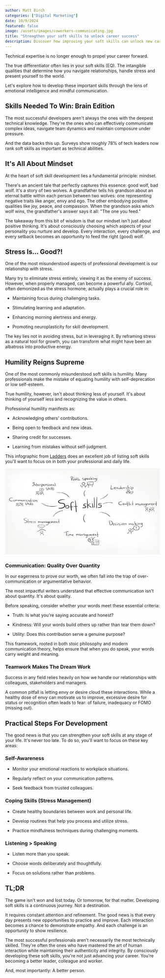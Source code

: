 ```yaml
---
author: Matt Birch
categories: ["Digital Marketing"]
date: 10/9/2024
featured: false
image: /assets/images/coworkers-communicating.jpg
title: "Strengthen your soft skills to unlock career success"
description: Discover how improving your soft skills can unlock new career opportunities and lead to greater success. Learn essential interpersonal, communication, and problem-solving skills to thrive in any workplace.
---
```


Technical expertise is no longer enough to propel your career forward.

The true differentiator often lies in your soft skills (EQ). The intangible qualities that determine how you navigate relationships, handle stress and present yourself to the world.

Let's explore how to develop these important skills through the lens of emotional intelligence and mindful communication.

## Skills Needed To Win: Brain Edition

The most successful developers aren't always the ones with the deepest technical knowledge. They're the ones who can effectively communicate complex ideas, navigate team dynamics and maintain composure under pressure.

And the data backs this up. Surveys show roughly 78% of tech leaders now rank soft skills as important as technical abilities.

## It's All About Mindset

At the heart of soft skill development lies a fundamental principle: mindset.

There's an ancient tale that perfectly captures this essence: good wolf, bad wolf. It's a story of two wolves. A grandfather tells his grandson about an eternal battle within each person between two wolves: one representing negative traits like anger, envy and ego. The other embodying positive qualities like joy, peace, and compassion. When the grandson asks which wolf wins, the grandfather's answer says it all: "The one you feed."

The takeaway from this bit of wisdom is that our mindset isn't just about positive thinking. It's about consciously choosing which aspects of your personality you nurture and develop. Every interaction, every challenge, and every setback becomes an opportunity to feed the right (good) wolf.

## Stress Is... Good?!

One of the most misunderstood aspects of professional development is our relationship with stress.

Many try to eliminate stress entirely, viewing it as the enemy of success. However, when properly managed, can become a powerful ally. Cortisol, often demonized as the stress hormone, actually plays a crucial role in:

- Maintaining focus during challenging tasks.

- Stimulating learning and adaptation.

- Enhancing morning alertness and energy.

- Promoting neuroplasticity for skill development.

The key lies not in avoiding stress, but in leveraging it. By reframing stress as a natural tool for growth, you can transform what might have been an albatross into productive energy.

## Humility Reigns Supreme

One of the most commonly misunderstood soft skills is humility. Many professionals make the mistake of equating humility with self-deprecation or low self-esteem.

True humility, however, isn't about thinking less of yourself. It's about thinking of yourself less and recognizing the value in others.

Professional humility manifests as:

- Acknowledging others' contributions.

- Being open to feedback and new ideas.

- Sharing credit for successes.

- Learning from mistakes without self-judgment.

This infographic from [Ladders](https://www.theladders.com/career-advice/soft-skills-how-are-they-applied) does an excellent job of listing soft skills you'll want to focus on in both your professional and daily life.

![soft skills](/assets/images/soft-skills.jpg)

### Communication: Quality Over Quantity

In our eagerness to prove our worth, we often fall into the trap of over-communication or argumentative behavior.

The most impactful writers understand that effective communication isn't about quantity. It's about quality.

Before speaking, consider whether your words meet these essential criteria:

- Truth: Is what you're saying accurate and honest?

- Kindness: Will your words build others up rather than tear them down?

- Utility: Does this contribution serve a genuine purpose?

This framework, rooted in both stoic philosophy and modern communication theory, helps ensure that when you do speak, your words carry weight and meaning.

### Teamwork Makes The Dream Work

Success in any field relies heavily on how we handle our relationships with colleagues, stakeholders and managers.

A common pitfall is letting envy or desire cloud these interactions. While a healthy dose of envy can motivate us to improve, excessive desire for status or recognition often leads to fear: of failure, inadequacy or FOMO (missing out).

## Practical Steps For Development

The good news is that you can strengthen your soft skills at any stage of your life. It's never too late. To do so, you'll want to focus on these key areas:

### Self-Awareness

- Monitor your emotional reactions to workplace situations.

- Regularly reflect on your communication patterns.

- Seek feedback from trusted colleagues.

### Coping Skills (Stress Management)

- Create healthy boundaries between work and personal life.

- Develop routines that help you process and utilize stress.

- Practice mindfulness techniques during challenging moments.

### Listening > Speaking

- Listen more than you speak.

- Choose words deliberately and thoughtfully.

- Focus on solutions rather than problems.

## TL;DR

The game isn't won and lost today. Or tomorrow, for that matter. Developing soft skills is a continuous journey. Not a destination.

It requires constant attention and refinement. The good news is that every day presents new opportunities to practice and improve. Each interaction becomes a chance to demonstrate empathy. And each challenge is an opportunity to show resilience.

The most successful professionals aren't necessarily the most technically skilled. They're often the ones who have mastered the art of human interaction while maintaining their authenticity and integrity. By consciously developing these soft skills, you're not just advancing your career. You're becoming a better leader, colleague and worker.

And, most importantly: A better person.

